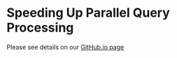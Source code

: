 # Speeding Up Parallel Query Processing

Please see details on our [GitHub.io page](https://dew-uff.github.io/myria-uff/)
